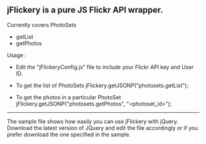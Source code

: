 jFlickery is a pure JS Flickr API wrapper.
---------------------------------------------------------
Currently covers
PhotoSets
 - getList
 - getPhotos

Usage :

- Edit the "jFlickeryConfig.js" file to include your Flickr API key and User ID.

- To get the list of PhotoSets
  jFlickery.getJSONP("photosets.getList");

- To get the photos in a particular PhotoSet
  jFlickery.getJSONP("photosets.getPhotos", "\<photoset_id\>");

----------------------------------------------------------

The sample file shows how easily you can use jFlickery with jQuery.
Download the latest version of JQuery and edit the file accordingly or if you prefer download the one specified in the sample.
